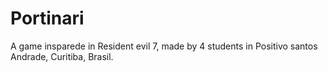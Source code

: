 # Portinari
A game insparede in Resident evil 7, made by 4 students in Positivo santos Andrade, Curitiba, Brasil.
